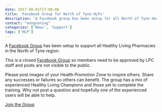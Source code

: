 ```yaml
---
date: 2017-08-01T17:00:00
title: 'Facebook Group for North of Tyne HLPs'
description: 'A Facebook group has been setup for all North of Tyne Healthy Living Pharmacies'
contact: "anngunning"
categories: ['News', 'Support']
tags: ['HLP']
---
```


A [Facebook Group](https://www.facebook.com/groups/NOTHLPS/) has been setup to support
all Healthy Living Pharmacies in the North of Tyne region.  

This is a closed [Facebook Group](https://www.facebook.com/groups/NOTHLPS/) so members need 
to be approved by LPC staff and posts are not visible to the public.  

Please post images of your Health Promotion Zone to inspire others.  Share any successes or failures 
so others can benefit.  The group has a mix of experienced Healthy Living Champions and those yet to
complete the training.  Why not post a question and hopefully one of the experienced users will be able to help.  

[Join the Group](https://www.facebook.com/groups/NOTHLPS/)
